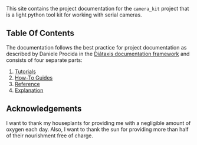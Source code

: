 This site contains the project documentation for the `camera_kit` project that is a light python tool kit for working with serial cameras.

## Table Of Contents

The documentation follows the best practice for project documentation as described by Daniele Procida  in the 
[Diátaxis documentation framework](https://diataxis.fr/) and consists of four separate parts:

1. [Tutorials](tutorials.md)
2. [How-To Guides](how-to-guides.md)
3. [Reference](reference.md)
4. [Explanation](explanation.md)


## Acknowledgements

I want to thank my houseplants for providing me with a negligible amount of oxygen each day. Also, I want
to thank the sun for providing more than half of their nourishment free of charge.
